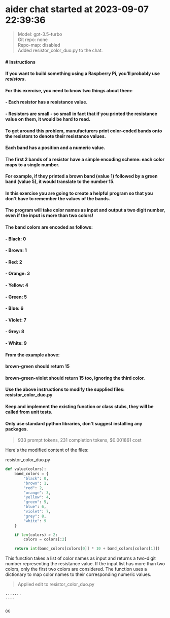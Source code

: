 
# aider chat started at 2023-09-07 22:39:36

> Model: gpt-3.5-turbo  
> Git repo: none  
> Repo-map: disabled  
> Added resistor_color_duo.py to the chat.  

#### # Instructions  
####   
#### If you want to build something using a Raspberry Pi, you'll probably use _resistors_.  
#### For this exercise, you need to know two things about them:  
####   
#### - Each resistor has a resistance value.  
#### - Resistors are small - so small in fact that if you printed the resistance value on them, it would be hard to read.  
####   
#### To get around this problem, manufacturers print color-coded bands onto the resistors to denote their resistance values.  
#### Each band has a position and a numeric value.  
####   
#### The first 2 bands of a resistor have a simple encoding scheme: each color maps to a single number.  
#### For example, if they printed a brown band (value 1) followed by a green band (value 5), it would translate to the number 15.  
####   
#### In this exercise you are going to create a helpful program so that you don't have to remember the values of the bands.  
#### The program will take color names as input and output a two digit number, even if the input is more than two colors!  
####   
#### The band colors are encoded as follows:  
####   
#### - Black: 0  
#### - Brown: 1  
#### - Red: 2  
#### - Orange: 3  
#### - Yellow: 4  
#### - Green: 5  
#### - Blue: 6  
#### - Violet: 7  
#### - Grey: 8  
#### - White: 9  
####   
#### From the example above:  
#### brown-green should return 15  
#### brown-green-violet should return 15 too, ignoring the third color.  
####   
#### ####  
####   
#### Use the above instructions to modify the supplied files: resistor_color_duo.py  
#### Keep and implement the existing function or class stubs, they will be called from unit tests.  
#### Only use standard python libraries, don't suggest installing any packages.  
> 933 prompt tokens, 231 completion tokens, $0.001861 cost  

Here's the modified content of the files:

resistor_color_duo.py
```python
def value(colors):
    band_colors = {
        "black": 0,
        "brown": 1,
        "red": 2,
        "orange": 3,
        "yellow": 4,
        "green": 5,
        "blue": 6,
        "violet": 7,
        "grey": 8,
        "white": 9
    }

    if len(colors) > 2:
        colors = colors[:2]

    return int(band_colors[colors[0]] * 10 + band_colors[colors[1]])
```

This function takes a list of color names as input and returns a two-digit number representing the resistance value. If the input list has more than two colors, only the first two colors are considered. The function uses a dictionary to map color names to their corresponding numeric values.

> Applied edit to resistor_color_duo.py  
```
.......
----


OK

```